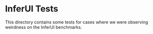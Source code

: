 # InferUI Tests

This directory contains some tests for cases where we were observing weirdness on the InferUI benchmarks.
